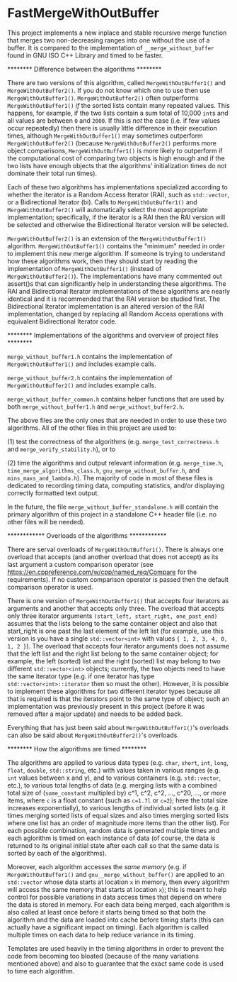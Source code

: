 # FastMergeWithOutBuffer
This project implements a new inplace and stable recursive merge function that merges two non-decreasing ranges into one without the use of a buffer. It is compared to the implementation of `__merge_without_buffer` found in GNU ISO C++ Library and timed to be faster. 



******** Difference between the algorithms ********

There are two versions of this algorithm, called `MergeWithOutBuffer1()` and `MergeWithOutBuffer2()`. If you do not know which one to use then use `MergeWithOutBuffer1()`. 
`MergeWithOutBuffer2()` often outperforms `MergeWithOutBuffer1()` *if* the sorted lists contain many repeated values. This happens, for example, if the two lists contain a sum total of 10,000 `int`s and all values are between `0` and `2000`. If this is _not_ the case (i.e. if few values occur repeatedly) then there is usually little difference in their execution times, although `MergeWithOutBuffer1()` may sometimes outperform `MergeWithOutBuffer2()` (because `MergeWithOutBuffer2()` performs more object comparisons, `MergeWithOutBuffer1()` is more likely to outperform if the computational cost of comparing two objects is high enough and if the two lists have enough objects that the algorithms' initialization times do not dominate their total run times). 

Each of these two algorithms has implementations specialized according to whether the iterator is a Random Access Iterator (RAI), such as `std::vector`, or a Bidirectional Iterator (bi). Calls to `MergeWithOutBuffer1()` and `MergeWithOutBuffer2()` will automatically select the most appropriate implementation; specifically, if the iterator is a RAI then the RAI version will be selected and otherwise the Bidirectional Iterator version will be selected. 

`MergeWithOutBuffer2()` is an extension of the `MergeWithOutBuffer1()` algorithm. `MergeWithOutBuffer1()` contains the "minimum" needed in order to implement this new merge algorithm. If someone is trying to understand how these algorithms work, then they should start by reading the implementation of `MergeWithOutBuffer1()` (instead of `MergeWithOutBuffer2()`). The implementations have many commented out assert()s that can significantly help in understanding these algorithms. The RAI and Bidirectional Iterator implementations of these algorithms are nearly identical and it is recommended that the RAI version be studied first. The Bidirectional Iterator implementation is an altered version of the RAI implementation, changed by replacing all Random Access operations with equivalent Bidirectional Iterator code. 



******** Implementations of the algorithms and overview of project files ********

`merge_without_buffer1.h`       contains the implementation of `MergeWithOutBuffer1()` and includes example calls.

`merge_without_buffer2.h`       contains the implementation of `MergeWithOutBuffer2()` and includes example calls.

`merge_without_buffer_common.h` contains helper functions that are used by both `merge_without_buffer1.h` and `merge_without_buffer2.h`.

The above files are the only ones that are needed in order to use these two algorithms. 
All of the other files in this project are used to: 

(1) test the correctness of the algorithms (e.g. `merge_test_correctness.h` and `merge_verify_stability.h`), or to 

(2) time the algorithms and output relevant information (e.g. `merge_time.h`, `time_merge_algorithms_class.h`, `gnu_merge_without_buffer.h`, and `mins_maxs_and_lambda.h`). The majority of code in most of these files is dedicated to recording timing data, computing statistics, and/or displaying correctly formatted text output.

In the future, the file `merge_without_buffer_standalone.h` will contain the primary algorithm of this project in a standalone C++ header file (i.e. no other files will be needed). 

************ Overloads of the algorithms ************

There are serval overloads of `MergeWithOutBuffer1()`. There is always one overload that accepts (and another overload that does not accept) as its last argument a custom comparison operator (see https://en.cppreference.com/w/cpp/named_req/Compare for the requirements). If no custom comparison operator is passed then the default comparison operator is used. 

There is one version of `MergeWithOutBuffer1()` that accepts four iterators as arguments and another that accepts only three. The overload that accepts only three iterator arguments `(start_left, start_right, one_past_end)` assumes that the lists belong to the same container object and also that start_right is one past the last element of the left list (for example, use this version is you have a single `std::vector<int>` with values `{ 1, 2, 3, 4, 0, 1, 2 }`). The overload that accepts four iterator arguments does not assume that the left list and the right list belong to the same container object; for example, the left (sorted) list and the right (sorted) list may belong to two different `std::vector<int>` objects; currently, the two objects need to have the same iterator type (e.g. if one iterator has type `std::vector<int>::iterator` then so must the other). 
However, it is possible to implement these algorithms for two different iterator types because all that is required is that the iterators point to the same type of object; such an implementation was previously present in this project (before it was removed after a major update) and needs to be added back. 

Everything that has just been said about `MergeWithOutBuffer1()`'s overloads can also be said about `MergeWithOutBuffer2()`'s overloads. 



******** How the algorithms are timed ********

The algorithms are applied to various data types (e.g. `char`, `short`, `int`, `long`, `float`, `double`, `std::string`, etc.) with values taken in various ranges (e.g. `int` values between x and y), and to various containers (e.g. `std::vector`, etc.), to various total lengths of data (e.g. merging lists with a combined total size of (`some_constant` multipled by) c^1, c^2, c^2, ..., c^20, ..., or more items, where `c` is a float constant (such as `c=1.7l` or `c=2`); here the total size increases exponentially), to various lengths of individual sorted lists (e.g. it times merging sorted lists of equal sizes and also times merging sorted lists where one list has an order of magnitude more items than the other list). For each possible combination, random data is generated multiple times and each aglorithm is timed on each instance of data (of course, the data is returned to its original initial state after each call so that the same data is sorted by each of the algorithms). 

Moreover, each algorithm accesses the _same memory_ (e.g. if `MergeWithOutBuffer1()` and `gnu__merge_without_buffer()` are applied to an `std::vector` whose data starts at location `x` in memory, then every algorithm will access the same memory that starts at location `x`); this is meant to help control for possible variations in data access times that depend on where the data is stored in memory. For each data being merged, each algorithm is also called at least once before it starts being timed so that both the algorithm and the data are loaded into cache before timing starts (this can actually have a significant impact on timing). Each algorithm is called multiple times on each data to help reduce variance in its timing. 

Templates are used heavily in the timing algorithms in order to prevent the code from becoming too bloated (because of the many variations mentioned above) and also to guarantee that the exact same code is used to time each algorithm. 
